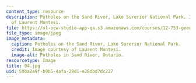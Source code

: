 ```yaml
---
content_type: resource
description: Potholes on the Sand River, Lake Surerior National Park. Images courtesy
  of Laurent Montesi.
file: https://ol-ocw-studio-app-qa.s3.amazonaws.com/courses/12-753-geodynamics-seminar-spring-2005/59ba2a9fb9b54afa28d1e28dbd7dc227_04.jpg
file_type: image/jpeg
image_metadata:
  caption: Potholes on the Sand River, Lake Surerior National Park.
  credit: Image courtesy of Laurent Montesi.
  image-alt: Potholes in Sand River, Ontario.
resourcetype: Image
title: 04.jpg
uid: 59ba2a9f-b9b5-4afa-28d1-e28dbd7dc227
---
```

